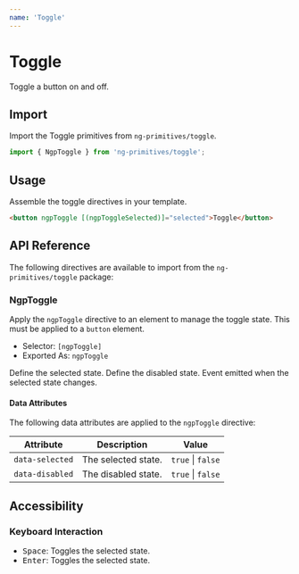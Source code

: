 ```yaml
---
name: 'Toggle'
---
```


# Toggle

Toggle a button on and off.

<docs-example name="toggle"></docs-example>

## Import

Import the Toggle primitives from `ng-primitives/toggle`.

```ts
import { NgpToggle } from 'ng-primitives/toggle';
```

## Usage

Assemble the toggle directives in your template.

```html
<button ngpToggle [(ngpToggleSelected)]="selected">Toggle</button>
```

## API Reference

The following directives are available to import from the `ng-primitives/toggle` package:

### NgpToggle

Apply the `ngpToggle` directive to an element to manage the toggle state. This must be applied to a `button` element.

- Selector: `[ngpToggle]`
- Exported As: `ngpToggle`

<response-field name="ngpToggleSelected" type="boolean" default="false">
  Define the selected state.
</response-field>

<response-field name="ngpToggleDisabled" type="boolean" default="false">
  Define the disabled state.
</response-field>

<response-field name="ngpToggleSelectedChange" type="boolean">
  Event emitted when the selected state changes.
</response-field>

#### Data Attributes

The following data attributes are applied to the `ngpToggle` directive:

| Attribute       | Description         | Value             |
| --------------- | ------------------- | ----------------- |
| `data-selected` | The selected state. | `true` \| `false` |
| `data-disabled` | The disabled state. | `true` \| `false` |

## Accessibility

### Keyboard Interaction

- <kbd>Space</kbd>: Toggles the selected state.
- <kbd>Enter</kbd>: Toggles the selected state.
